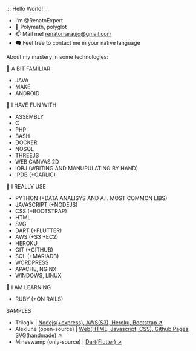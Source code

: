 .:: Hello World! ::.
 - I’m @RenatoExpert
 - 🧠 Polymath, polyglot
 - 📫 Mail me! renatorraraujo@gmail.com
 - 🗨️ Feel free to contact me in your native language


About my mastery in some technologies:

👀 A BIT FAMILIAR
 - JAVA
 - MAKE
 - ANDROID

💞️ I HAVE FUN WITH
 - ASSEMBLY
 - C
 - PHP
 - BASH
 - DOCKER
 - NOSQL
 - THREEJS
 - WEB CANVAS 2D
 - .OBJ (WRITING AND MANUPULATING BY HAND)
 - .PDB (+GARLIC)

👋 I REALLY USE
 - PYTHON (+DATA ANALISYS AND A.I. MOST COMMON LIBS)
 - JAVASCRIPT (+NODEJS)
 - CSS (+BOOTSTRAP)
 - HTML
 - SVG
 - DART (+FLUTTER)
 - AWS (+S3 +EC2)
 - HEROKU
 - GIT (+GITHUB)
 - SQL (+MARIADB)
 - WORDPRESS
 - APACHE, NGINX
 - WINDOWS, LINUX

🌱 I AM LEARNING
 - RUBY (+ON RAILS)

SAMPLES
 - Trilogix | <a href='https://trilogix.herokuapp.com/' target="_blank">Nodejs(+express), AWS(S3), Heroku, Bootstrap ↗️</a>
 - Alexlune (open-source) | <a href='https://renatoexpert.github.io/alexlune/' target="_blank">Web(HTML, Javascript, CSS), Github Pages, SVG(handmade) ↗️</a>
 - Mineswamp (only-source) | <a href='https://github.com/RenatoExpert/minesweeper-flutter' target="_blank">Dart(Flutter) ↗️</a>

<!---
RenatoExpert/RenatoExpert is a ✨ special ✨ repository because its `README.md` (this file) appears on your GitHub profile.
You can click the Preview link to take a look at your changes.
--->
